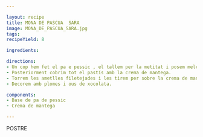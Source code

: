 ```yaml
---

layout: recipe
title: MONA DE PASCUA  SARA
image: MONA_DE_PASCUA_SARA.jpg
tags: 
recipeYield: 8

ingredients:

directions:
- Un cop hem fet el pa e pessic , el tallem per la metitat i posem melemelada de prèssec al mig.
- Posteriorment cobrim tot el pastís amb la crema de mantega. 
- Torrem les ametlles filetejades i les tirem per sobre la crema de mantega.
- Decorem amb plomes i ous de xocolata.

components:
- Base de pa de pessic
- Crema de mantega

---
```

POSTRE